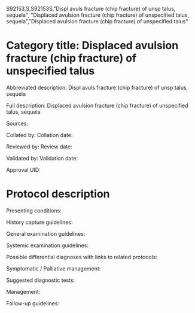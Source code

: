 S92153,S,S92153S,"Displ avuls fracture (chip fracture) of unsp talus, sequela", "Displaced avulsion fracture (chip fracture) of unspecified talus, sequela","Displaced avulsion fracture (chip fracture) of unspecified talus"
# Category title: Displaced avulsion fracture (chip fracture) of unspecified talus

Abbreviated description: Displ avuls fracture (chip fracture) of unsp talus, sequela

Full description: Displaced avulsion fracture (chip fracture) of unspecified talus, sequela

Sources:

Collated by:
Collation date:

Reviewed by:
Review date:

Validated by:
Validation date:

Approval UID:

# Protocol description

Presenting conditions:

History capture guidelines:

General examination guidelines:

Systemic examination guidelines:

Possible differential diagnoses with links to related protocols:

Symptomatic / Palliative management:

Suggested diagnostic tests:

Management:

Follow-up guidelines:
